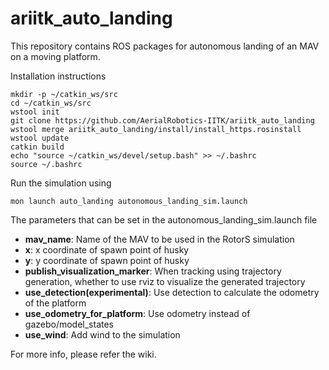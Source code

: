# ariitk_auto_landing
This repository contains ROS packages for autonomous landing of an MAV on a moving platform.

Installation instructions
```
mkdir -p ~/catkin_ws/src
cd ~/catkin_ws/src
wstool init
git clone https://github.com/AerialRobotics-IITK/ariitk_auto_landing
wstool merge ariitk_auto_landing/install/install_https.rosinstall
wstool update
catkin build
echo "source ~/catkin_ws/devel/setup.bash" >> ~/.bashrc
source ~/.bashrc
```

Run the simulation using
```
mon launch auto_landing autonomous_landing_sim.launch
```

The parameters that can be set in the autonomous_landing_sim.launch file
- **mav_name**: Name of the MAV to be used in the RotorS simulation
- **x**: x coordinate of spawn point of husky
- **y**: y coordinate of spawn point of husky
- **publish_visualization_marker**: When tracking using trajectory generation, whether to use rviz to visualize the generated trajectory
- **use_detection(experimental)**: Use detection to calculate the odometry of the platform 
- **use_odometry_for_platform**: Use odometry instead of gazebo/model_states
- **use_wind**: Add wind to the simulation

For more info, please refer the wiki.
